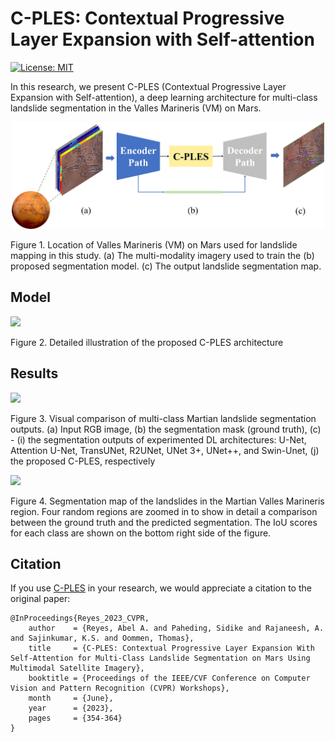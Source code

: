 # C-PLES: Contextual Progressive Layer Expansion with Self-attention
[![License: MIT](https://img.shields.io/badge/License-MIT-yellow.svg)](https://opensource.org/licenses/MIT)

In this research, we present C-PLES (Contextual Progressive Layer Expansion with Self-attention), a deep learning architecture for multi-class landslide segmentation in the Valles Marineris (VM) on Mars. 


<p align="center">
  <img width=500 src="images/Figure_1.png">
</p>

Figure 1. Location of Valles Marineris (VM) on Mars used for landslide mapping in this study. (a) The multi-modality imagery used to train the (b) proposed segmentation model. (c) The output landslide segmentation map.


## Model
<img src="images/CPLES_architecture_4.png"/>

Figure 2. Detailed illustration of the proposed C-PLES architecture


## Results

<img src="images/prediction_samples.png"/>

Figure 3. Visual comparison of multi-class Martian landslide segmentation outputs. (a) Input RGB image, (b) the segmentation mask (ground truth), (c) - (i) the segmentation outputs of experimented DL architectures: U-Net, Attention U-Net, TransUNet, R2UNet, UNet 3+, UNet++, and Swin-Unet, (j) the proposed C-PLES, respectively

<img src="images/fullmap.png"/>

Figure 4. Segmentation map of the landslides in the Martian Valles Marineris region. Four random regions are zoomed in to show in detail a comparison between the ground truth and the predicted segmentation. The IoU scores for each class are shown on the bottom right side of the figure.


## Citation

If you use [C-PLES](https://github.com/MAIN-Lab/C-PLES/) in your research, we would appreciate a citation to the original paper:

```
@InProceedings{Reyes_2023_CVPR,
    author    = {Reyes, Abel A. and Paheding, Sidike and Rajaneesh, A. and Sajinkumar, K.S. and Oommen, Thomas},
    title     = {C-PLES: Contextual Progressive Layer Expansion With Self-Attention for Multi-Class Landslide Segmentation on Mars Using Multimodal Satellite Imagery},
    booktitle = {Proceedings of the IEEE/CVF Conference on Computer Vision and Pattern Recognition (CVPR) Workshops},
    month     = {June},
    year      = {2023},
    pages     = {354-364}
}
```

